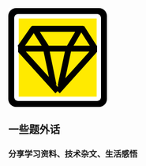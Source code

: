 
<img src="../.vuepress/public/icons/icon_sketch.png" align="center"/>

## 一些题外话

### 分享学习资料、技术杂文、生活感悟
